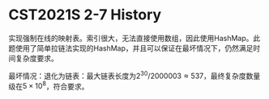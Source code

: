 # CST2021S 2-7 History

实现强制在线的映射表。索引很大，无法直接使用数组，因此使用HashMap。此题使用了简单拉链法实现的HashMap，并且可以保证在最坏情况下，仍然满足时间复杂度要求。

最坏情况：退化为链表：最大链表长度为$2^{30}/2000003 \approx 537$，最终复杂度数量级在$5\times 10^8$，符合要求。
